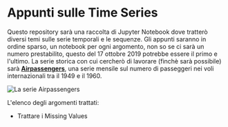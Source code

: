 # Appunti sulle Time Series
Questo repository sarà una raccolta di Jupyter Notebook dove tratterò diversi temi sulle serie temporali e le sequenze.
Gli appunti saranno in ordine sparso, un notebook per ogni argomento, non so se ci sarà un numero prestabilito, questo del 17 ottobre 2019 potrebbe essere il primo e l'ultimo.
La serie storica con cui cercherò di lavorare (finchè sarà possibile) sarà [**Airpassengers**](https://stat.ethz.ch/R-manual/R-devel/library/datasets/html/AirPassengers.html), una serie mensile sul numero di passeggeri nei voli internazionali tra il 1949 e il 1960.

![La serie Airpassengers]()

L'elenco degli argomenti trattati:
- Trattare i Missing Values
